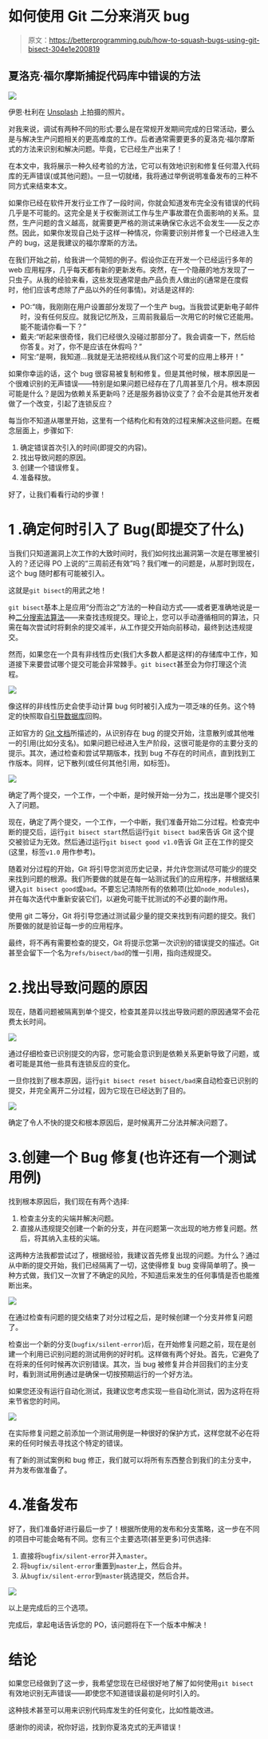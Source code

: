 # 如何使用 Git 二分来消灭 bug

> 原文：<https://betterprogramming.pub/how-to-squash-bugs-using-git-bisect-304e1e200819>

## 夏洛克·福尔摩斯捕捉代码库中错误的方法

![](img/8247738bc73fddfcd26089042d4ef14a.png)

伊恩·杜利在 [Unsplash](https://unsplash.com/s/photos/pipe?utm_source=unsplash&utm_medium=referral&utm_content=creditCopyText) 上拍摄的照片。

对我来说，调试有两种不同的形式:要么是在常规开发期间完成的日常活动，要么是与解决生产问题相关的更高难度的工作。后者通常需要更多的夏洛克·福尔摩斯式的方法来识别和解决问题。毕竟，它已经生产出来了！

在本文中，我将展示一种久经考验的方法，它可以有效地识别和修复任何潜入代码库的无声错误(或其他问题)。一旦一切就绪，我将通过举例说明准备发布的三种不同方式来结束本文。

如果你已经在软件开发行业工作了一段时间，你就会知道发布完全没有错误的代码几乎是不可能的。这完全是关于权衡测试工作与生产事故潜在负面影响的关系。显然，生产问题的含义越高，就需要更严格的测试来确保它永远不会发生——反之亦然。因此，如果你发现自己处于这样一种情况，你需要识别并修复一个已经进入生产的 bug，这是我建议的福尔摩斯的方法。

在我们开始之前，给我讲一个简短的例子。假设你正在开发一个已经运行多年的 web 应用程序，几乎每天都有新的更新发布。突然，在一个隐蔽的地方发现了一只虫子。从我的经验来看，这些发现通常是由产品负责人做出的(通常是在度假时，他们应该考虑除了产品以外的任何事情)。对话是这样的:

*   PO:“嗨，我刚刚在用户设置部分发现了一个生产 bug。当我尝试更新电子邮件时，没有任何反应。就我记忆所及，三周前我最后一次用它的时候它还能用。能不能请你看一下？”
*   戴夫:“听起来很奇怪，我们已经很久没碰过那部分了。我会调查一下，然后给你答复。对了，你不是应该在休假吗？”
*   阿宝:“是啊，我知道…我就是无法把视线从我们这个可爱的应用上移开！”

如果你幸运的话，这个 bug 很容易被复制和修复。但是其他时候，根本原因是一个很难识别的无声错误——特别是如果问题已经存在了几周甚至几个月。根本原因可能是什么？是因为依赖关系更新吗？还是服务器协议变了？会不会是其他开发者做了一个改变，引起了连锁反应？

每当你不知道从哪里开始，这里有一个结构化和有效的过程来解决这些问题。在概念层面上，步骤如下:

1.  确定错误首次引入的时间(即提交的内容)。
2.  找出导致问题的原因。
3.  创建一个错误修复。
4.  准备释放。

好了，让我们看看行动的步骤！

# 1 .确定何时引入了 Bug(即提交了什么)

当我们只知道漏洞上次工作的大致时间时，我们如何找出漏洞第一次是在哪里被引入的？还记得 PO 上说的“三周前还有效”吗？我们唯一的问题是，从那时到现在，这个 bug 随时都有可能被引入。

这就是`git bisect`的用武之地！

`git bisect`基本上是应用“分而治之”方法的一种自动方式——或者更准确地说是一种[二分搜索法算法](https://en.wikipedia.org/wiki/Binary_search_algorithm)——来查找违规提交。理论上，您可以手动遵循相同的算法，只需在每次尝试时将剩余的提交减半，从工作提交开始向前移动，最终到达违规提交。

然而，如果您在一个具有非线性历史(我们大多数人都是这样)的存储库中工作，知道接下来要尝试哪个提交可能会非常棘手。`git bisect`甚至会为你打理这个流程。

![](img/9186d97730d50ea5911331e5e96e826d.png)

像这样的非线性历史会使手动计算 bug 何时被引入成为一项乏味的任务。这个特定的快照取自[引导数据库](https://github.com/twbs/bootstrap)回购。

正如官方的 [Git 文档](https://git-scm.com/docs/git-bisect)所描述的，从识别存在 bug 的提交开始，注意散列或其他唯一的引用(比如分支名)。如果问题已经进入生产阶段，这很可能是你的主要分支的提示。其次，通过检查和尝试早期版本，找到 bug 不存在的时间点，直到找到工作版本。同样，记下散列(或任何其他引用，如标签)。

![](img/c7fcb76961379cfd0a95fdbc70770ba0.png)

确定了两个提交，一个工作，一个中断，是时候开始一分为二，找出是哪个提交引入了问题。

现在，确定了两个提交，一个工作，一个中断，我们准备开始二分过程。检查完中断的提交后，运行`git bisect start`然后运行`git bisect bad`来告诉 Git 这个提交被验证为无效。然后通过运行`git bisect good v1.0`告诉 Git 正在工作的提交(这里，标签`v1.0` 用作参考)。

随着对分过程的开始，Git 将引导您浏览历史记录，并允许您测试尽可能少的提交来找到问题的根源。我们所要做的就是在每一站测试我们的应用程序，并根据结果键入`git bisect good`或`bad`。不要忘记清除所有的依赖项(比如`node_modules`)，并在每次迭代中重新安装它们，以避免可能干扰测试的不必要的副作用。

使用 git 二等分，Git 将引导您通过测试最少量的提交来找到有问题的提交。我们所要做的就是验证每一步的应用程序。

最终，将不再有需要检查的提交，Git 将提示您第一次识别的错误提交的描述。Git 甚至会留下一个名为`refs/bisect/bad`的惟一引用，指向违规提交。

# 2.找出导致问题的原因

现在，随着问题被隔离到单个提交，检查其差异以找出导致问题的原因通常不会花费太长时间。

![](img/7253af513c90b9f8ce3e53720cae7a59.png)

通过仔细检查已识别提交的内容，您可能会意识到是依赖关系更新导致了问题，或者可能是其他一些具有连锁反应的变化。

一旦你找到了根本原因，运行`git bisect reset bisect/bad`来自动检查已识别的提交，并完全离开二分过程，因为它现在已经达到了目的。

![](img/1fad8c8e5b246fe358562161154e0898.png)

确定了令人不快的提交和根本原因后，是时候离开二分法并解决问题了。

# 3.创建一个 Bug 修复(也许还有一个测试用例)

找到根本原因后，我们现在有两个选择:

1.  检查主分支的尖端并解决问题。
2.  直接从违规提交创建一个新的分支，并在问题第一次出现的地方修复问题。然后，将其纳入主枝的尖端。

这两种方法我都尝试过了，根据经验，我建议首先修复出现的问题。为什么？通过从中断的提交开始，我们已经隔离了一切，这使得修复 bug 变得简单明了。换一种方式做，我们又一次冒了不确定的风险，不知道后来发生的任何事情是否也能推断出来。

![](img/e3539917597cc626a9282d8bb1cb3e95.png)

在通过检查有问题的提交结束了对分过程之后，是时候创建一个分支并修复问题了。

检查出一个新的分支(`bugfix/silent-error`)后，在开始修复问题之前，现在是创建一个利用已识别问题的测试用例的好时机。这样做有两个好处。首先，它避免了在将来的任何时候再次识别错误。其次，当 bug 被修复并合并回我们的主分支时，看到测试用例通过是确保一切按预期运行的一个好方法。

如果您还没有运行自动化测试，我建议您考虑实现一些自动化测试，因为这将在将来节省您的时间。

![](img/ad5429790d85a12788d1948fe76e52d1.png)

在实际修复问题之前添加一个测试用例是一种很好的保护方式，这样您就不必在将来的任何时候去寻找这个特定的错误。

有了新的测试案例和 bug 修正，我们就可以将所有东西整合到我们的主分支中，并为发布做准备了。

# 4.准备发布

好了，我们准备好进行最后一步了！根据所使用的发布和分支策略，这一步在不同的项目中可能会略有不同。您有三个主要选项(甚至更多)可供选择:

1.  直接将`bugfix/silent-error`并入`master`。
2.  将`bugfix/silent-error`重置到`master`上，然后合并。
3.  从`bugfix/silent-error`到`master`挑选提交，然后合并。

![](img/73b98df02b0c2b1c6eaa627332400653.png)

以上是完成后的三个选项。

完成后，拿起电话告诉您的 PO，该问题将在下一个版本中解决！

# 结论

如果您已经做到了这一步，我希望您现在已经很好地了解了如何使用`git bisect`有效地识别无声错误——即使您不知道错误最初是何时引入的。

这种技术甚至可以用来识别代码库发生的任何变化，比如性能改进。

感谢你的阅读，祝你好运，找到你夏洛克式的无声错误！